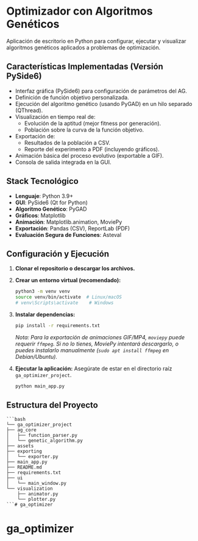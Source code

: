 # Optimizador con Algoritmos Genéticos

Aplicación de escritorio en Python para configurar, ejecutar y visualizar algoritmos genéticos aplicados a problemas de optimización.

## Características Implementadas (Versión PySide6)

*   Interfaz gráfica (PySide6) para configuración de parámetros del AG.
*   Definición de función objetivo personalizada.
*   Ejecución del algoritmo genético (usando PyGAD) en un hilo separado (QThread).
*   Visualización en tiempo real de:
    *   Evolución de la aptitud (mejor fitness por generación).
    *   Población sobre la curva de la función objetivo.
*   Exportación de:
    *   Resultados de la población a CSV.
    *   Reporte del experimento a PDF (incluyendo gráficos).
*   Animación básica del proceso evolutivo (exportable a GIF).
*   Consola de salida integrada en la GUI.

## Stack Tecnológico

*   **Lenguaje**: Python 3.9+
*   **GUI**: PySide6 (Qt for Python)
*   **Algoritmo Genético**: PyGAD
*   **Gráficos**: Matplotlib
*   **Animación**: Matplotlib.animation, MoviePy
*   **Exportación**: Pandas (CSV), ReportLab (PDF)
*   **Evaluación Segura de Funciones**: Asteval

## Configuración y Ejecución

1.  **Clonar el repositorio o descargar los archivos.**
2.  **Crear un entorno virtual (recomendado):**
    ```bash
    python3 -m venv venv
    source venv/bin/activate  # Linux/macOS
    # venv\Scripts\activate    # Windows
    ```
3.  **Instalar dependencias:**
    ```bash
    pip install -r requirements.txt
    ```
    *Nota: Para la exportación de animaciones GIF/MP4, `moviepy` puede requerir `ffmpeg`. Si no lo tienes, MoviePy intentará descargarlo, o puedes instalarlo manualmente (`sudo apt install ffmpeg` en Debian/Ubuntu).*

4.  **Ejecutar la aplicación:**
    Asegúrate de estar en el directorio raíz `ga_optimizer_project`.
    ```bash
    python main_app.py
    ```

## Estructura del Proyecto

    ```bash
    └── ga_optimizer_project
    ├── ag_core
    │   ├── function_parser.py
    │   └── genetic_algorithm.py
    ├── assets
    ├── exporting
    │   └── exporter.py
    ├── main_app.py
    ├── README.md
    ├── requirements.txt
    ├── ui
    │   └── main_window.py
    └── visualization
        ├── animator.py
        └── plotter.py
    ```# ga_optimizer
# ga_optimizer
